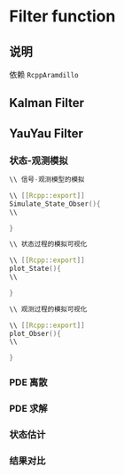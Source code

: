 # Filter function

## 说明

依赖 `RcppAramdillo` 

## Kalman Filter

###


## YauYau Filter

### 状态-观测模拟

```c++
\\ 信号-观测模型的模拟

\\ [[Rcpp::export]]
Simulate_State_Obser(){
\\

}
```

```c++
\\ 状态过程的模拟可视化

\\ [[Rcpp::export]]
plot_State(){
\\

}
```

```c++
\\ 观测过程的模拟可视化

\\ [[Rcpp::export]]
plot_Obser(){
\\

}
```

### PDE 离散

### PDE 求解

### 状态估计

### 结果对比
